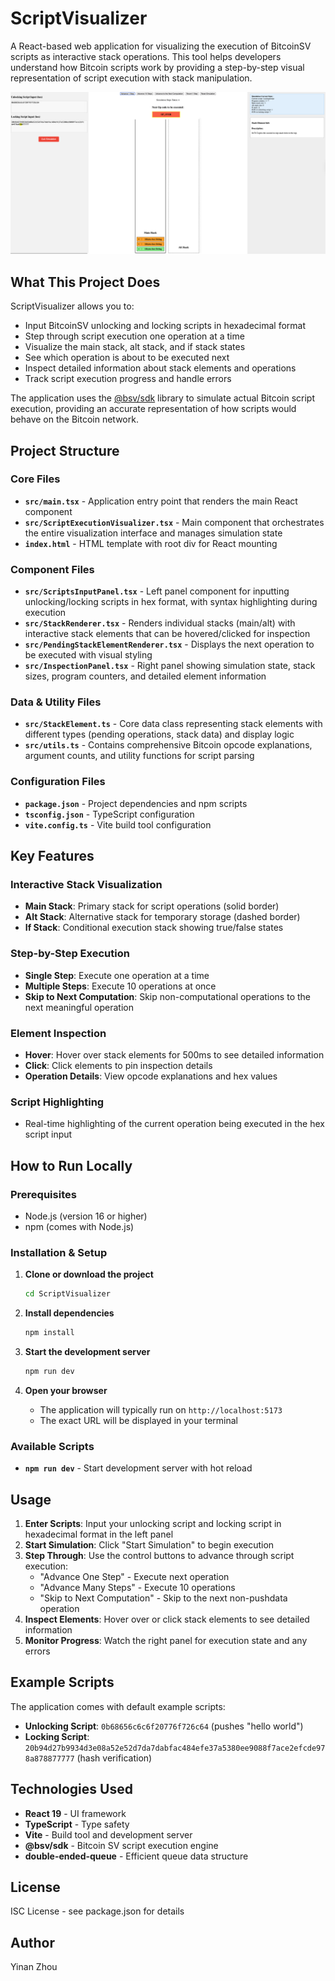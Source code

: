 # ScriptVisualizer

A React-based web application for visualizing the execution of BitcoinSV scripts as interactive stack operations. This tool helps developers understand how Bitcoin scripts work by providing a step-by-step visual representation of script execution with stack manipulation.

![ScriptVisualizer Screenshot](assets/snapshot.png)

## What This Project Does

ScriptVisualizer allows you to:
- Input BitcoinSV unlocking and locking scripts in hexadecimal format
- Step through script execution one operation at a time
- Visualize the main stack, alt stack, and if stack states
- See which operation is about to be executed next
- Inspect detailed information about stack elements and operations
- Track script execution progress and handle errors

The application uses the [@bsv/sdk](https://www.npmjs.com/package/@bsv/sdk) library to simulate actual Bitcoin script execution, providing an accurate representation of how scripts would behave on the Bitcoin network.

## Project Structure

### Core Files

- **`src/main.tsx`** - Application entry point that renders the main React component
- **`src/ScriptExecutionVisualizer.tsx`** - Main component that orchestrates the entire visualization interface and manages simulation state
- **`index.html`** - HTML template with root div for React mounting

### Component Files

- **`src/ScriptsInputPanel.tsx`** - Left panel component for inputting unlocking/locking scripts in hex format, with syntax highlighting during execution
- **`src/StackRenderer.tsx`** - Renders individual stacks (main/alt) with interactive stack elements that can be hovered/clicked for inspection
- **`src/PendingStackElementRenderer.tsx`** - Displays the next operation to be executed with visual styling
- **`src/InspectionPanel.tsx`** - Right panel showing simulation state, stack sizes, program counters, and detailed element information

### Data & Utility Files

- **`src/StackElement.ts`** - Core data class representing stack elements with different types (pending operations, stack data) and display logic
- **`src/utils.ts`** - Contains comprehensive Bitcoin opcode explanations, argument counts, and utility functions for script parsing

### Configuration Files

- **`package.json`** - Project dependencies and npm scripts
- **`tsconfig.json`** - TypeScript configuration
- **`vite.config.ts`** - Vite build tool configuration

## Key Features

### Interactive Stack Visualization
- **Main Stack**: Primary stack for script operations (solid border)
- **Alt Stack**: Alternative stack for temporary storage (dashed border)
- **If Stack**: Conditional execution stack showing true/false states

### Step-by-Step Execution
- **Single Step**: Execute one operation at a time
- **Multiple Steps**: Execute 10 operations at once
- **Skip to Next Computation**: Skip non-computational operations to the next meaningful operation

### Element Inspection
- **Hover**: Hover over stack elements for 500ms to see detailed information
- **Click**: Click elements to pin inspection details
- **Operation Details**: View opcode explanations and hex values

### Script Highlighting
- Real-time highlighting of the current operation being executed in the hex script input

## How to Run Locally

### Prerequisites
- Node.js (version 16 or higher)
- npm (comes with Node.js)

### Installation & Setup

1. **Clone or download the project**
   ```bash
   cd ScriptVisualizer
   ```

2. **Install dependencies**
   ```bash
   npm install
   ```

3. **Start the development server**
   ```bash
   npm run dev
   ```

4. **Open your browser**
   - The application will typically run on `http://localhost:5173`
   - The exact URL will be displayed in your terminal

### Available Scripts

- **`npm run dev`** - Start development server with hot reload

## Usage

1. **Enter Scripts**: Input your unlocking script and locking script in hexadecimal format in the left panel
2. **Start Simulation**: Click "Start Simulation" to begin execution
3. **Step Through**: Use the control buttons to advance through script execution:
   - "Advance One Step" - Execute next operation
   - "Advance Many Steps" - Execute 10 operations
   - "Skip to Next Computation" - Skip to the next non-pushdata operation
4. **Inspect Elements**: Hover over or click stack elements to see detailed information
5. **Monitor Progress**: Watch the right panel for execution state and any errors

## Example Scripts

The application comes with default example scripts:
- **Unlocking Script**: `0b68656c6c6f20776f726c64` (pushes "hello world")
- **Locking Script**: `20b94d27b9934d3e08a52e52d7da7dabfac484efe37a5380ee9088f7ace2efcde978a878877777` (hash verification)

## Technologies Used

- **React 19** - UI framework
- **TypeScript** - Type safety
- **Vite** - Build tool and development server
- **@bsv/sdk** - Bitcoin SV script execution engine
- **double-ended-queue** - Efficient queue data structure

## License

ISC License - see package.json for details

## Author

Yinan Zhou

